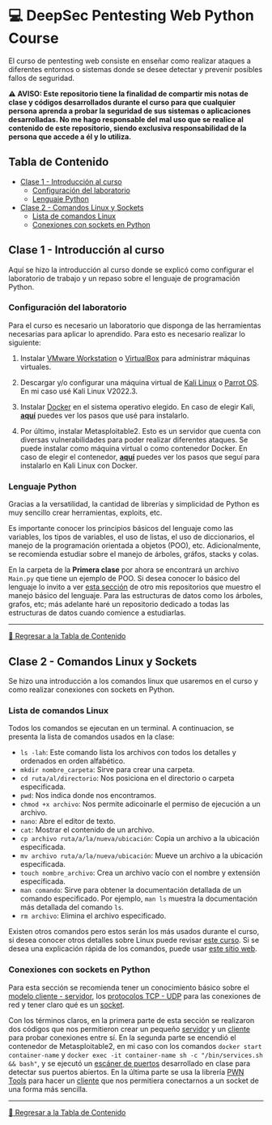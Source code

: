 # :computer: DeepSec Pentesting Web Python Course <!-- omit in toc -->
El curso de pentesting web consiste en enseñar como realizar ataques a diferentes entornos o sistemas donde se desee detectar y prevenir posibles fallos de seguridad. 

**:warning: AVISO: Este repositorio tiene la finalidad de compartir mis notas de clase y códigos desarrollados durante el curso para que cualquier persona aprenda a probar la seguridad de sus sistemas o aplicaciones desarrolladas. No me hago responsable del mal uso que se realice al contenido de este repositorio, siendo exclusiva responsabilidad de la persona que accede a él y lo utiliza.**

## Tabla de Contenido <!-- omit in toc -->
- [Clase 1 - Introducción al curso](#clase-1---introducción-al-curso)
  - [Configuración del laboratorio](#configuración-del-laboratorio)
  - [Lenguaje Python](#lenguaje-python)
- [Clase 2 - Comandos Linux y Sockets](#clase-2---comandos-linux-y-sockets)
  - [Lista de comandos Linux](#lista-de-comandos-linux)
  - [Conexiones con sockets en Python](#conexiones-con-sockets-en-python)

## Clase 1 - Introducción al curso
Aquí se hizo la introducción al curso donde se explicó como configurar el laboratorio de trabajo y un repaso sobre el lenguaje de programación Python.
### Configuración del laboratorio
Para el curso es necesario un laboratorio que disponga de las herramientas necesarias para aplicar lo aprendido. Para esto es necesario realizar lo siguiente:

1. Instalar [VMware Workstation](https://www.vmware.com/uk/products/workstation-player/workstation-player-evaluation.html) o [VirtualBox](https://www.virtualbox.org/) para administrar máquinas virtuales.

2. Descargar y/o configurar una máquina virtual de [Kali Linux](https://www.kali.org/get-kali/#kali-virtual-machines) o [Parrot OS](https://www.parrotsec.org/download/). En mi caso usé Kali Linux V2022.3.

3. Instalar [Docker](https://docs.docker.com/get-started/) en el sistema operativo elegido. En caso de elegir Kali, [**aquí**](./Clase%201/Docker.md) puedes ver los pasos que usé para instalarlo.

4. Por último, instalar Metasploitable2. Esto es un servidor que cuenta con diversas vulnerabilidades para poder realizar diferentes ataques. Se puede instalar como máquina virtual o como contenedor Docker. En caso de elegir el contenedor, [**aquí**](./Clase%201/Metasploitable.md) puedes ver los pasos que seguí para instalarlo en Kali Linux con Docker.

### Lenguaje Python
Gracias a la versatilidad, la cantidad de librerías y simplicidad de Python es muy sencillo crear herramientas, exploits, etc.

Es importante conocer los principios básicos del lenguaje como las variables, los tipos de variables, el uso de listas, el uso de diccionarios, el manejo de la programación orientada a objetos (POO), etc. Adicionalmente, se recomienda estudiar sobre el manejo de árboles, gráfos, stacks y colas. 

En la carpeta de la **Primera clase** por ahora se encontrará un archivo `Main.py` que tiene un ejemplo de POO. Si desea conocer lo básico del lenguaje lo invito a ver [esta sección](https://github.com/J4ckDev/MisionTic2022/tree/main/Ciclo1) de otro mis repositorios que muestro el manejo básico del lenguaje. Para las estructuras de datos como los árboles, grafos, etc; más adelante haré un repositorio dedicado a todas las estructuras de datos cuando comience a estudiarlas.

___

[:arrow_up_small: Regresar a la Tabla de Contenido](#tabla-de-contenido)

## Clase 2 - Comandos Linux y Sockets
Se hizo una introducción a los comandos linux que usaremos en el curso y como realizar conexiones con sockets en Python.

### Lista de comandos Linux
Todos los comandos se ejecutan en un terminal. A continuacion, se presenta la lista de comandos usados en la clase:

- `ls -lah`: Este comando lista los archivos con todos los detalles y ordenados en orden alfabético.
- `mkdir nombre_carpeta`: Sirve para crear una carpeta.
- `cd ruta/al/directorio`: Nos posiciona en el directorio o carpeta especificada.
- `pwd`: Nos indica donde nos encontramos.
- `chmod +x archivo`: Nos permite adicoinarle el permiso de ejecución a un archivo.
- `nano`: Abre el editor de texto.
- `cat`: Mostrar el contenido de un archivo.
- `cp archivo ruta/a/la/nueva/ubicación`: Copia un archivo a la ubicación especificada.
- `mv archivo ruta/a/la/nueva/ubicación`: Mueve un archivo a la ubicación especificada.
- `touch nombre_archivo`: Crea un archivo vacío con el nombre y extensión especificada.
- `man comando`: Sirve para obtener la documentación detallada de un comando especificado. Por ejemplo, `man ls` muestra la documentación más detallada del comando `ls`.
- `rm archivo`: Elimina el archivo especificado.

Existen otros comandos pero estos serán los más usados durante el curso, si desea conocer otros detalles sobre Linux puede revisar [este curso](https://www.netacad.com/es/courses/os-it/ndg-linux-essentials). Si se desea una explicación rápida de los comandos, puede usar [este sitio web](https://explainshell.com/). 

### Conexiones con sockets en Python
Para esta sección se recomienda tener un conocimiento básico sobre el [modelo cliente - servidor](https://blog.infranetworking.com/modelo-cliente-servidor/), los [protocolos TCP - UDP](https://ccnadesdecero.es/capa-transporte-definicion-y-funciones/) para las conexiones de red y tener claro qué es un [socket](https://www.redeszone.net/tutoriales/configuracion-puertos/que-es-socket-tcp-udp-diferencias-puertos/).

Con los términos claros, en la primera parte de esta sección se realizaron dos códigos que nos permitieron crear un pequeño [servidor](./Clase%202/Server.md) y un [cliente](./Clase%202/Clients.md#cliente-con-librería-socket) para probar conexiones entre sí. En la segunda parte se encendió el contenedor de Metasploitable2, en mi caso con los comandos `docker start container-name` y `docker exec -it container-name sh -c "/bin/services.sh && bash"`, y se ejecutó un [escáner de puertos](./Clase%202/PortScanner.md) desarrollado en clase para detectar sus puertos abiertos. En la última parte se usa la librería [PWN Tools](https://github.com/Gallopsled/pwntools#readme) para hacer un [cliente](./Clase%202/Clients.md#cliente-con-librería-pwn) que nos permitiera conectarnos a un socket de una forma más sencilla.

___

[:arrow_up_small: Regresar a la Tabla de Contenido](#tabla-de-contenido)